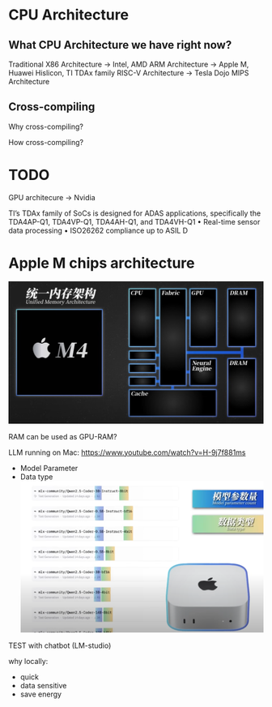 # CPU Architecture
## What CPU Architecture we have right now?
Traditional X86 Architecture -> Intel, AMD
ARM Architecture -> Apple M, Huawei Hislicon, TI TDAx family
RISC-V Architecture -> Tesla Dojo
MIPS Architecture 


## Cross-compiling
Why cross-compiling? 

How cross-compiling?



# TODO
GPU architecure -> Nvidia

TI’s TDAx family of SoCs is designed for ADAS applications, specifically the TDA4AP-Q1, TDA4VP-Q1, TDA4AH-Q1, and TDA4VH-Q1
    •	Real-time sensor data processing
	•	ISO26262 compliance up to ASIL D



# Apple M chips architecture
![alt text](image.png)

RAM can be used as GPU-RAM? 

LLM running on Mac: 
https://www.youtube.com/watch?v=H-9j7f881ms
- Model Parameter
- Data type
![alt text](image-1.png)


TEST with chatbot (LM-studio)


why locally:
- quick
- data sensitive
- save energy 

